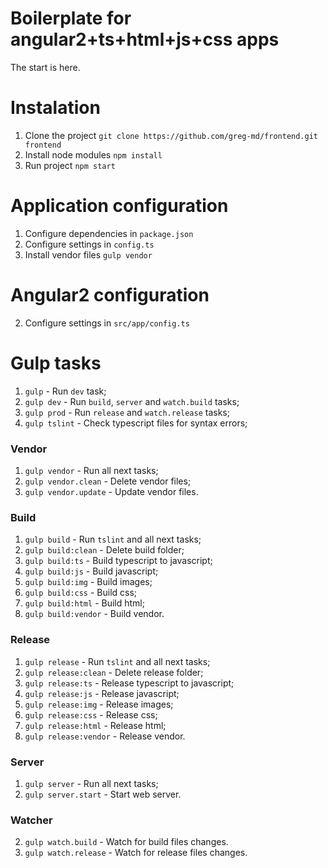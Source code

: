 # Boilerplate for angular2+ts+html+js+css apps

The start is here.

# Instalation

1. Clone the project `git clone https://github.com/greg-md/frontend.git frontend`
2. Install node modules `npm install`
3. Run project `npm start`

# Application configuration

1. Configure dependencies in `package.json`
2. Configure settings in `config.ts`
3. Install vendor files `gulp vendor`

# Angular2 configuration

2. Configure settings in `src/app/config.ts`

# Gulp tasks

1. `gulp` - Run `dev` task;
2. `gulp dev` - Run `build`, `server` and `watch.build` tasks;
2. `gulp prod` - Run `release` and `watch.release` tasks;
2. `gulp tslint` - Check typescript files for syntax errors;

### Vendor
1. `gulp vendor` - Run all next tasks;
2. `gulp vendor.clean` - Delete vendor files;
3. `gulp vendor.update` - Update vendor files.

### Build
1. `gulp build` - Run `tslint` and all next tasks;
2. `gulp build:clean` - Delete build folder;
3. `gulp build:ts` - Build typescript to javascript;
4. `gulp build:js` - Build javascript;
5. `gulp build:img` - Build images;
6. `gulp build:css` - Build css;
7. `gulp build:html` - Build html;
8. `gulp build:vendor` - Build vendor.

### Release
1. `gulp release` - Run `tslint` and all next tasks;
2. `gulp release:clean` - Delete release folder;
3. `gulp release:ts` - Release typescript to javascript;
4. `gulp release:js` - Release javascript;
5. `gulp release:img` - Release images;
6. `gulp release:css` - Release css;
7. `gulp release:html` - Release html;
8. `gulp release:vendor` - Release vendor.

### Server
1. `gulp server` - Run all next tasks;
2. `gulp server.start` - Start web server.

### Watcher
2. `gulp watch.build` - Watch for build files changes.
2. `gulp watch.release` - Watch for release files changes.
